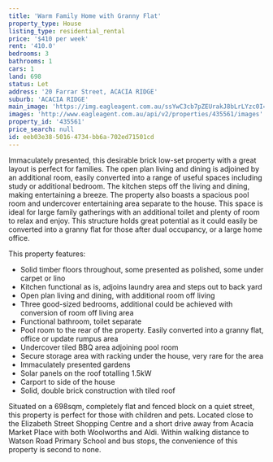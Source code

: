 ```yaml
---
title: 'Warm Family Home with Granny Flat'
property_type: House
listing_type: residential_rental
price: '$410 per week'
rent: '410.0'
bedrooms: 3
bathrooms: 1
cars: 1
land: 698
status: Let
address: '20 Farrar Street, ACACIA RIDGE'
suburb: 'ACACIA RIDGE'
main_image: 'https://img.eagleagent.com.au/ssYwC3cb7pZEUrakJ8bLrLYzc0I=/1280x854/smart/https://s3-us-west-2.amazonaws.com/eagleagent-orig/images/6825621/425628638-image-M.jpg'
images: 'http://www.eagleagent.com.au/api/v2/properties/435561/images'
property_id: '435561'
price_search: null
id: eeb03e38-5016-4734-bb6a-702ed71501cd
---
```

Immaculately presented, this desirable brick low-set property with a great layout is perfect for families. The open plan living and dining is adjoined by an additional room, easily converted into a range of useful spaces including study or additional bedroom. The kitchen steps off the living and dining, making entertaining a breeze. The property also boasts a spacious pool room and undercover entertaining area separate to the house. This space is ideal for large family gatherings with an additional toilet and plenty of room to relax and enjoy. This structure holds great potential as it could easily be converted into a granny flat for those after dual occupancy, or a large home office.

This property features:

*  Solid timber floors throughout, some presented as polished, some under carpet or lino
*  Kitchen functional as is, adjoins laundry area and steps out to back yard
*  Open plan living and dining, with additional room off living
*  Three good-sized bedrooms, additional could be achieved with conversion of room off living area
*  Functional bathroom, toilet separate
*  Pool room to the rear of the property. Easily converted into a granny flat, office or update rumpus area
*  Undercover tiled BBQ area adjoining pool room
*  Secure storage area with racking under the house, very rare for the area
*  Immaculately presented gardens
*  Solar panels on the roof totalling 1.5kW
*  Carport to side of the house
*  Solid, double brick construction with tiled roof

Situated on a 698sqm, completely flat and fenced block on a quiet street, this property is perfect for those with children and pets. Located close to the Elizabeth Street Shopping Centre and a short drive away from Acacia Market Place with both Woolworths and Aldi. Within walking distance to Watson Road Primary School and bus stops, the convenience of this property is second to none.